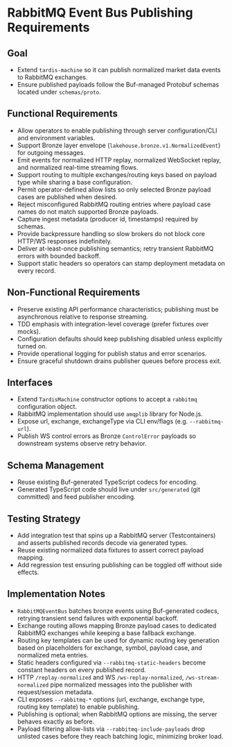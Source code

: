 # RabbitMQ Event Bus Publishing Requirements

## Goal

- Extend `tardis-machine` so it can publish normalized market data events to RabbitMQ exchanges.
- Ensure published payloads follow the Buf-managed Protobuf schemas located under `schemas/proto`.

## Functional Requirements

- Allow operators to enable publishing through server configuration/CLI and environment variables.
- Support Bronze layer envelope (`lakehouse.bronze.v1.NormalizedEvent`) for outgoing messages.
- Emit events for normalized HTTP replay, normalized WebSocket replay, and normalized real-time streaming flows.
- Support routing to multiple exchanges/routing keys based on payload type while sharing a base configuration.
- Permit operator-defined allow lists so only selected Bronze payload cases are published when desired.
- Reject misconfigured RabbitMQ routing entries where payload case names do not match supported Bronze payloads.
- Capture ingest metadata (producer id, timestamps) required by schemas.
- Provide backpressure handling so slow brokers do not block core HTTP/WS responses indefinitely.
- Deliver at-least-once publishing semantics; retry transient RabbitMQ errors with bounded backoff.
- Support static headers so operators can stamp deployment metadata on every record.

## Non-Functional Requirements

- Preserve existing API performance characteristics; publishing must be asynchronous relative to response streaming.
- TDD emphasis with integration-level coverage (prefer fixtures over mocks).
- Configuration defaults should keep publishing disabled unless explicitly turned on.
- Provide operational logging for publish status and error scenarios.
- Ensure graceful shutdown drains publisher queues before process exit.

## Interfaces

- Extend `TardisMachine` constructor options to accept a `rabbitmq` configuration object.
- RabbitMQ implementation should use `amqplib` library for Node.js.
- Expose url, exchange, exchangeType via CLI env/flags (e.g. `--rabbitmq-url`).
- Publish WS control errors as Bronze `ControlError` payloads so downstream systems observe retry behavior.

## Schema Management

- Reuse existing Buf-generated TypeScript codecs for encoding.
- Generated TypeScript code should live under `src/generated` (git committed) and feed publisher encoding.

## Testing Strategy

- Add integration test that spins up a RabbitMQ server (Testcontainers) and asserts published records decode via generated types.
- Reuse existing normalized data fixtures to assert correct payload mapping.
- Add regression test ensuring publishing can be toggled off without side effects.

## Implementation Notes

- `RabbitMQEventBus` batches bronze events using Buf-generated codecs, retrying transient send failures with exponential backoff.
- Exchange routing allows mapping Bronze payload cases to dedicated RabbitMQ exchanges while keeping a base fallback exchange.
- Routing key templates can be used for dynamic routing key generation based on placeholders for exchange, symbol, payload case, and normalized meta entries.
- Static headers configured via `--rabbitmq-static-headers` become constant headers on every published record.
- HTTP `/replay-normalized` and WS `/ws-replay-normalized`, `/ws-stream-normalized` pipe normalized messages into the publisher with request/session metadata.
- CLI exposes `--rabbitmq-*` options (url, exchange, exchange type, routing key template) to enable publishing.
- Publishing is optional; when RabbitMQ options are missing, the server behaves exactly as before.
- Payload filtering allow-lists via `--rabbitmq-include-payloads` drop unlisted cases before they reach batching logic, minimizing broker load.
